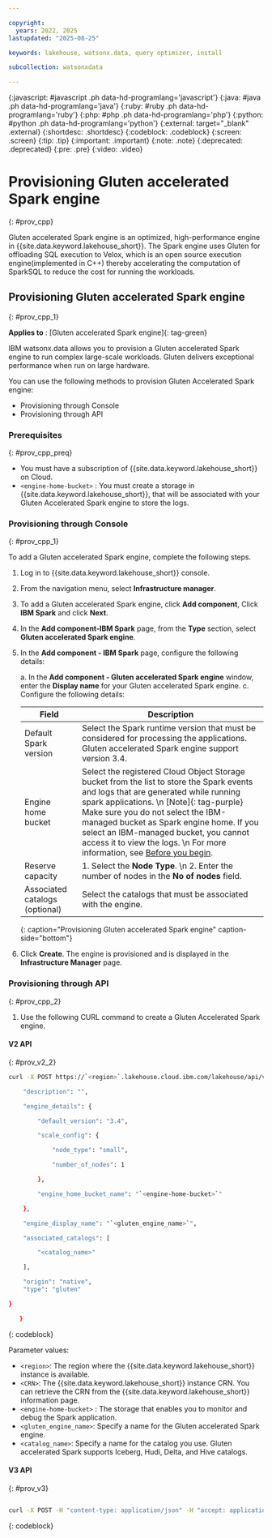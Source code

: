 ```yaml
---

copyright:
  years: 2022, 2025
lastupdated: "2025-08-25"

keywords: lakehouse, watsonx.data, query optimizer, install

subcollection: watsonxdata

---
```


{:javascript: #javascript .ph data-hd-programlang='javascript'}
{:java: #java .ph data-hd-programlang='java'}
{:ruby: #ruby .ph data-hd-programlang='ruby'}
{:php: #php .ph data-hd-programlang='php'}
{:python: #python .ph data-hd-programlang='python'}
{:external: target="_blank" .external}
{:shortdesc: .shortdesc}
{:codeblock: .codeblock}
{:screen: .screen}
{:tip: .tip}
{:important: .important}
{:note: .note}
{:deprecated: .deprecated}
{:pre: .pre}
{:video: .video}

# Provisioning Gluten accelerated Spark engine
{: #prov_cpp}

Gluten accelerated Spark engine is an optimized, high-performance engine in {{site.data.keyword.lakehouse_short}}. The Spark engine uses Gluten for offloading SQL execution to Velox, which is an open source execution engine(implemented in C++) thereby accelerating the computation of SparkSQL to reduce the cost for running the workloads.


## Provisioning Gluten accelerated Spark engine
{: #prov_cpp_1}

**Applies to** :  [Gluten accelerated Spark engine]{: tag-green}

IBM watsonx.data allows you to provision a Gluten accelerated Spark engine to run complex large-scale workloads. Gluten delivers exceptional performance when run on large hardware.

You can use the following methods to provision Gluten Accelerated Spark engine:

* Provisioning through Console
* Provisioning through API

### Prerequisites
{: #prov_cpp_preq}


- You must have a subscription of {{site.data.keyword.lakehouse_short}} on Cloud.
- `<engine-home-bucket>` : You must create a storage in {{site.data.keyword.lakehouse_short}}, that will be associated with your Gluten Accelerated Spark engine to store the logs.


### Provisioning through Console
{: #prov_cpp_1}

To add a Gluten accelerated Spark engine, complete the following steps.

1. Log in to {{site.data.keyword.lakehouse_short}} console.

2. From the navigation menu, select **Infrastructure manager**.

3. To add a Gluten accelerated Spark engine, click **Add component**, Click **IBM Spark** and click **Next**.

5. In the **Add component-IBM Spark** page, from the **Type** section, select **Gluten accelerated Spark engine**.

6. In the **Add component - IBM Spark** page, configure the following details:

      a. In the **Add component - Gluten accelerated Spark engine** window, enter the **Display name** for your Gluten accelerated Spark engine.
      c. Configure the following details:

      | Field | Description |
      | --- | --- |
      | Default Spark version | Select the Spark runtime version that must be considered for processing the applications. Gluten accelerated Spark engine support version 3.4. |
      | Engine home bucket | Select the registered Cloud Object Storage bucket from the list to store the Spark events and logs that are generated while running spark applications. \n [Note]{: tag-purple} Make sure you do not select the IBM-managed bucket as Spark engine home. If you select an IBM-managed bucket, you cannot access it to view the logs. \n For more information, see [Before you begin]({{site.data.keyword.ref-prov_nspark-link}}#prereq_nspark_prov).|
      |Reserve capacity| 1. Select the **Node Type**. \n 2. Enter the number of nodes in the **No of nodes** field.     |
      |Associated catalogs (optional)| Select the catalogs that must be associated with the engine.   |
      {: caption="Provisioning Gluten accelerated Spark engine" caption-side="bottom"}

6. Click **Create**. The engine is provisioned and is displayed in the **Infrastructure Manager** page.


### Provisioning through API
{: #prov_cpp_2}

1. Use the following CURL command to create a Gluten Accelerated Spark engine.


#### V2 API
{: #prov_v2_2}


   ```bash
   curl -X POST https://`<region>`.lakehouse.cloud.ibm.com/lakehouse/api/v2/spark_engines   -H "content-type: application/json" -H "accept: application/json" -H "AuthInstanceId: `<CRN>`" -d {

       "description": "",

       "engine_details": {

           "default_version": "3.4",

           "scale_config": {

               "node_type": "small",

               "number_of_nodes": 1

           },

           "engine_home_bucket_name": "`<engine-home-bucket>`"

       },

       "engine_display_name": "`<gluten_engine_name>`",

       "associated_catalogs": [

           "<catalog_name>"

       ],

       "origin": "native",
       "type": "gluten"

   }

      }
   ```
   {: codeblock}

   Parameter values:

   * `<region>`: The region where the {{site.data.keyword.lakehouse_short}} instance is available.
   * `<CRN>`: The {{site.data.keyword.lakehouse_short}} instance CRN. You can retrieve the CRN from the {{site.data.keyword.lakehouse_short}} information page.
   * `<engine-home-bucket>` : The storage that enables you to monitor and debug the Spark application.
   * `<gluten_engine_name>`: Specify a name for the Gluten accelerated Spark engine.
   * `<catalog_name>`: Specify a name for the catalog you use. Gluten accelerated Spark supports Iceberg, Hudi, Delta, and Hive catalogs.

#### V3 API
{: #prov_v3}

   ```bash

   curl -X POST -H "content-type: application/json" -H "accept: application/json" -H "AuthInstanceId: {instance_id}" -d '{ "description": "spark engine description", "configuration": { "api_key": "apikey", "connection_string": "1.2.3.4", "instance_id": "spark-id", "managed_by": "fully/self" }, "display_name": "sampleEngine", "origin": "discover/external", "tags": [ "tag1", "tag2" ], "type": "spark" }' "https://{region}.lakehouse.cloud.ibm.com/lakehouse/api/v3/spark_engines"

   ```
   {: codeblock}
